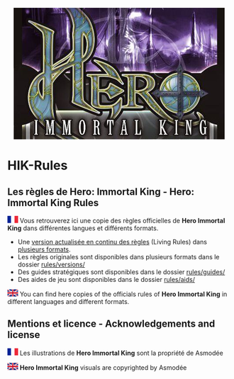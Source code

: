 <p align="center">
<img src ="https://github.com/orouet/HIK-Rules/blob/master/site/img/banners/hik.jpg?raw=true"/>
<br/>
</p>

# HIK-Rules
## Les règles de Hero: Immortal King - Hero: Immortal King Rules

![Drapeau français](https://github.com/orouet/HIK-Rules/blob/master/site/img/flags/fr-FR.png?raw=true)
Vous retrouverez ici une copie des règles officielles de **Hero Immortal King** dans différentes langues et différents formats.

+ Une [version actualisée en continu des règles](rules/hik-living_rules-fr.txt) (Living Rules) dans [plusieurs formats](rules/).
+ Les règles originales sont disponibles dans plusieurs formats dans le dossier [rules/versions/](rules/versions/)
+ Des guides stratégiques sont disponibles dans le dossier [rules/guides/](rules/guides/)
+ Des aides de jeu sont disponibles dans le dossier [rules/aids/](rules/aids/)

![English flag](https://github.com/orouet/HIK-Rules/blob/master/site/img/flags/en-GB.png?raw=true)
You can find here copies of the officials rules of **Hero Immortal King** in different languages and different formats.


## Mentions et licence - Acknowledgements and license

![Drapeau français](https://github.com/orouet/HIK-Rules/blob/master/site/img/flags/fr-FR.png?raw=true)
Les illustrations de **Hero Immortal King** sont la propriété de Asmodée


![English flag](https://github.com/orouet/HIK-Rules/blob/master/site/img/flags/en-GB.png?raw=true)
**Hero Immortal King** visuals are copyrighted by Asmodée
